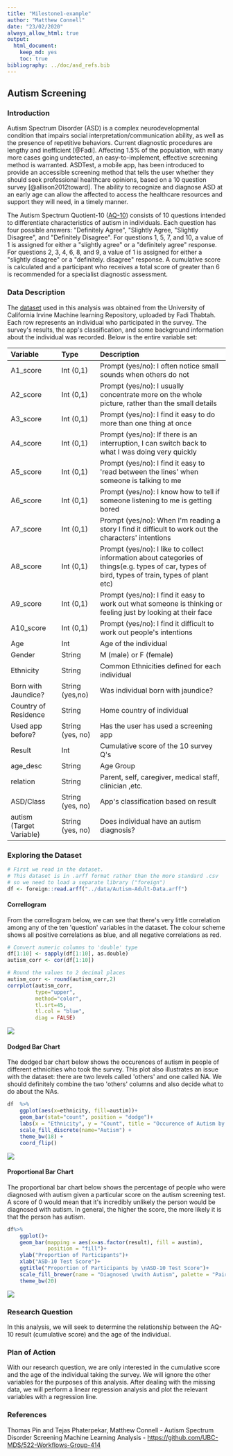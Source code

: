 ```yaml
---
title: "Milestone1-example"
author: "Matthew Connell"
date: "23/02/2020"
always_allow_html: true
output: 
  html_document:
    keep_md: yes
    toc: true
bibliography: ../doc/asd_refs.bib
---
```




## Autism Screening

### Introduction

Autism Spectrum Disorder (ASD) is a complex neurodevelopmental condition that impairs social interpretation/communication ability, as well as the presence of repetitive behaviors.
Current diagnostic procedures are lengthy and inefficient [@Fadi]. 
Affecting 1.5% of the population, with many more cases going undetected, an easy-to-implement, effective screening method is warranted.
ASDTest, a mobile app, has been introduced to provide an accessible screening method that tells the user whether they should seek professional healthcare opinions, based on a 10 question survey [@allison2012toward].
The ability to recognize and diagnose ASD at an early age can allow the affected to access the healthcare resources and support they will need, in a timely manner. 

The Autism Spectrum Quotient-10 ([AQ-10](https://www.nice.org.uk/guidance/cg142/resources/autism-spectrum-quotient-aq10-test-pdf-186582493)) consists of 10 questions intended to differentiate characteristics of autism in individuals.
Each question has four possible answers: "Definitely Agree", "Slightly Agree, "Slightly Disagree", and "Definitely Disagree".
For questions 1, 5, 7, and 10, a value of 1 is assigned for either a "slightly agree" or a "definitely agree" response.
For questions 2, 3, 4, 6, 8, and 9, a value of 1 is assigned for either a "slightly disagree" or a "definitely. disagree" response.
A cumulative score is calculated and a participant who receives a total score of greater than 6 is recommended for a specialist diagnostic assessment.


### Data Description

The [dataset](https://archive.ics.uci.edu/ml/datasets/Autism+Screening+Adult)  used in this analysis was obtained from the University of California Irvine Machine learning Repository, uploaded by Fadi Thabtah.
Each row represents an individual who participated in the survey.
The survey's results, the app's classification, and some background information about the individual was recorded.
Below is the entire variable set:

<table class="table table-condensed" style="width: auto !important; margin-left: auto; margin-right: auto;">
 <thead>
  <tr>
   <th style="text-align:left;position: sticky; top:0; background-color: #FFFFFF;">  Variable           </th>
   <th style="text-align:left;position: sticky; top:0; background-color: #FFFFFF;">  Type              </th>
   <th style="text-align:left;position: sticky; top:0; background-color: #FFFFFF;">  Description                                                                                                                             </th>
  </tr>
 </thead>
<tbody>
  <tr>
   <td style="text-align:left;"> A1_score </td>
   <td style="text-align:left;"> Int (0,1) </td>
   <td style="text-align:left;"> Prompt (yes/no): I often notice small sounds when others do not </td>
  </tr>
  <tr>
   <td style="text-align:left;"> A2_score </td>
   <td style="text-align:left;"> Int (0,1) </td>
   <td style="text-align:left;"> Prompt (yes/no): I usually concentrate more on the whole picture, rather than the small details </td>
  </tr>
  <tr>
   <td style="text-align:left;"> A3_score </td>
   <td style="text-align:left;"> Int (0,1) </td>
   <td style="text-align:left;"> Prompt (yes/no): I find it easy to do more than one thing at once </td>
  </tr>
  <tr>
   <td style="text-align:left;"> A4_score </td>
   <td style="text-align:left;"> Int (0,1) </td>
   <td style="text-align:left;"> Prompt (yes/no): If there is an interruption, I can switch back to what I was doing very quickly </td>
  </tr>
  <tr>
   <td style="text-align:left;"> A5_score </td>
   <td style="text-align:left;"> Int (0,1) </td>
   <td style="text-align:left;"> Prompt (yes/no): I find it easy to 'read between the lines' when someone is talking to me </td>
  </tr>
  <tr>
   <td style="text-align:left;"> A6_score </td>
   <td style="text-align:left;"> Int (0,1) </td>
   <td style="text-align:left;"> Prompt (yes/no): I know how to tell if someone listening to me is getting bored </td>
  </tr>
  <tr>
   <td style="text-align:left;"> A7_score </td>
   <td style="text-align:left;"> Int (0,1) </td>
   <td style="text-align:left;"> Prompt (yes/no): When I'm reading a story I find it difficult to work out the characters' intentions </td>
  </tr>
  <tr>
   <td style="text-align:left;"> A8_score </td>
   <td style="text-align:left;"> Int (0,1) </td>
   <td style="text-align:left;"> Prompt (yes/no): I like to collect information about categories of things(e.g. types of car, types of bird, types of train, types of plant etc) </td>
  </tr>
  <tr>
   <td style="text-align:left;"> A9_score </td>
   <td style="text-align:left;"> Int (0,1) </td>
   <td style="text-align:left;"> Prompt (yes/no): I find it easy to work out what someone is thinking or feeling just by looking at their face </td>
  </tr>
  <tr>
   <td style="text-align:left;"> A10_score </td>
   <td style="text-align:left;"> Int (0,1) </td>
   <td style="text-align:left;"> Prompt (yes/no): I find it difficult to work out people's intentions </td>
  </tr>
  <tr>
   <td style="text-align:left;"> Age </td>
   <td style="text-align:left;"> Int </td>
   <td style="text-align:left;"> Age of the individual </td>
  </tr>
  <tr>
   <td style="text-align:left;"> Gender </td>
   <td style="text-align:left;"> String </td>
   <td style="text-align:left;"> M (male) or F (female) </td>
  </tr>
  <tr>
   <td style="text-align:left;"> Ethnicity </td>
   <td style="text-align:left;"> String </td>
   <td style="text-align:left;"> Common Ethnicities defined for each individual </td>
  </tr>
  <tr>
   <td style="text-align:left;"> Born with Jaundice? </td>
   <td style="text-align:left;"> String (yes,no) </td>
   <td style="text-align:left;"> Was individual born with jaundice? </td>
  </tr>
  <tr>
   <td style="text-align:left;"> Country of Residence </td>
   <td style="text-align:left;"> String </td>
   <td style="text-align:left;"> Home country of individual </td>
  </tr>
  <tr>
   <td style="text-align:left;"> Used app before? </td>
   <td style="text-align:left;"> String (yes, no) </td>
   <td style="text-align:left;"> Has the user has used a screening app </td>
  </tr>
  <tr>
   <td style="text-align:left;"> Result </td>
   <td style="text-align:left;"> Int </td>
   <td style="text-align:left;"> Cumulative score of the 10 survey Q's </td>
  </tr>
  <tr>
   <td style="text-align:left;"> age_desc </td>
   <td style="text-align:left;"> String </td>
   <td style="text-align:left;"> Age Group </td>
  </tr>
  <tr>
   <td style="text-align:left;"> relation </td>
   <td style="text-align:left;"> String </td>
   <td style="text-align:left;"> Parent, self, caregiver, medical staff, clinician ,etc. </td>
  </tr>
  <tr>
   <td style="text-align:left;"> ASD/Class </td>
   <td style="text-align:left;"> String (yes, no) </td>
   <td style="text-align:left;"> App's classification based on result </td>
  </tr>
  <tr>
   <td style="text-align:left;"> autism (Target Variable) </td>
   <td style="text-align:left;"> String (yes, no) </td>
   <td style="text-align:left;"> Does individual have an autism diagnosis? </td>
  </tr>
</tbody>
</table>

### Exploring the Dataset


```r
# First we read in the dataset.
# This dataset is in .arff format rather than the more standard .csv
# so we need to load a separate library ("foreign")
df <- foreign::read.arff("../data/Autism-Adult-Data.arff")
```

#### Correllogram

From the correllogram below, we can see that there's very little correlation among any of the ten 'question' variables in the dataset.
The colour scheme shows all positive correlations as blue, and all negative correlations as red.


```r
# Convert numeric columns to 'double' type
df[1:10] <- sapply(df[1:10], as.double)
autism_corr <- cor(df[1:10])

# Round the values to 2 decimal places
autism_corr <- round(autism_corr,2)
corrplot(autism_corr, 
         type="upper", 
         method="color",
         tl.srt=45, 
         tl.col = "blue",
         diag = FALSE)
```

![](milestone1-547-example_files/figure-html/corrplot-1.png)<!-- -->

#### Dodged Bar Chart

The dodged bar chart below shows the occurences of autism in people of different ethnicities who took the survey.
This plot also illustrates an issue with the dataset: there are two levels called 'others' and one called NA.
We should definitely combine the two 'others' columns and also decide what to do about the NAs.


```r
df  %>% 
    ggplot(aes(x=ethnicity, fill=austim))+
    geom_bar(stat="count", position = "dodge")+
    labs(x = "Ethnicity", y = "Count", title = "Occurence of Autism by Ethnicity") + 
    scale_fill_discrete(name="Autism") +
    theme_bw(18) +
    coord_flip()
```

![](milestone1-547-example_files/figure-html/bar-chart-1.png)<!-- -->

#### Proportional Bar Chart

The proportional bar chart below shows the percentage of people who were diagnosed with autism given a particular score on the autism screening test.
A score of 0 would mean that it's incredibly unlikely the person would be diagnosed with autism.
In general, the higher the score, the more likely it is that the person has autism.


```r
df%>% 
    ggplot()+
    geom_bar(mapping = aes(x=as.factor(result), fill = austim),
             position = "fill")+
    ylab("Proportion of Participants")+
    xlab("ASD-10 Test Score")+
    ggtitle("Proportion of Participants by \nASD-10 Test Score")+
    scale_fill_brewer(name = "Diagnosed \nwith Autism", palette = "Paired") +
    theme_bw(20)
```

![](milestone1-547-example_files/figure-html/proportion-1.png)<!-- -->

### Research Question

In this analysis, we will seek to determine the relationship between the AQ-10 result (cumulative score) and the age of the individual.

### Plan of Action

With our research question, we are only interested in the cumulative score and the age of the individual taking the survey. 
We will ignore the other variables for the purposes of this analysis. 
After dealing with the missing data, we will perform a linear regression analysis and plot the relevant variables with a regression line. 

### References

Thomas Pin and Tejas Phaterpekar, Matthew Connell - Autism Spectrum Disorder Screening Machine Learning Analysis - https://github.com/UBC-MDS/522-Workflows-Group-414
